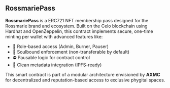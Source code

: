 ## RossmariePass

**RossmariePass** is a ERC721 NFT membership pass designed for the Rossmarie brand and ecosystem. Built on the Celo blockchain using Hardhat and OpenZeppelin, this contract implements secure, one-time minting per wallet with advanced features like:

- 🔐 Role-based access (Admin, Burner, Pauser)
- 🧬 Soulbound enforcement (non-transferable by default)
- ⛔ Pausable logic for contract control
- 🧾 Clean metadata integration (IPFS-ready)

This smart contract is part of a modular architecture envisioned by **AXMC** for decentralized and reputation-based access to exclusive phygital spaces.
